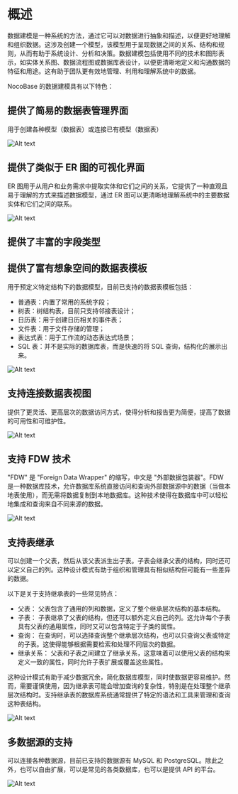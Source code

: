 # 概述

数据建模是一种系统的方法，通过它可以对数据进行抽象和描述，以便更好地理解和组织数据。这涉及创建一个模型，该模型用于呈现数据之间的关系、结构和规则，从而有助于系统设计、分析和决策。数据建模包括使用不同的技术和图形表示，如实体关系图、数据流程图或数据库表设计，以便更清晰地定义和沟通数据的特征和用途。这有助于团队更有效地管理、利用和理解系统中的数据。

NocoBase 的数据建模具有以下特色：

## 提供了简易的数据表管理界面

用于创建各种模型（数据表）或连接已有模型（数据表）

![Alt text](./image-1.png)

## 提供了类似于 ER 图的可视化界面

ER 图用于从用户和业务需求中提取实体和它们之间的关系，它提供了一种直观且易于理解的方式来描述数据模型，通过 ER 图可以更清晰地理解系统中的主要数据实体和它们之间的联系。

![Alt text](./image-5.png)

## 提供了丰富的字段类型

## 提供了富有想象空间的数据表模板

用于预定义特定结构下的数据模型，目前已支持的数据表模板包括：

- 普通表：内置了常用的系统字段；
- 树表：树结构表，目前只支持邻接表设计；
- 日历表：用于创建日历相关的事件表；
- 文件表：用于文件存储的管理；
- 表达式表：用于工作流的动态表达式场景；
- SQL 表：并不是实际的数据库表，而是快速的将 SQL 查询，结构化的展示出来。

![Alt text](./image-2.png)

## 支持连接数据表视图

提供了更灵活、更高层次的数据访问方式，使得分析和报告更为简便，提高了数据的可用性和可维护性。

![Alt text](./image-4.png)

## 支持 FDW 技术

"FDW" 是 "Foreign Data Wrapper" 的缩写，中文是 "外部数据包装器"。FDW 是一种数据库技术，允许数据库系统直接访问和查询外部数据源中的数据（当做本地表使用），而无需将数据复制到本地数据库。这种技术使得在数据库中可以轻松地集成和查询来自不同来源的数据。

![Alt text](./image-3.png)

## 支持表继承

可以创建一个父表，然后从该父表派生出子表。子表会继承父表的结构，同时还可以定义自己的列。这种设计模式有助于组织和管理具有相似结构但可能有一些差异的数据。

以下是关于支持继承表的一些常见特点：

- 父表： 父表包含了通用的列和数据，定义了整个继承层次结构的基本结构。
- 子表： 子表继承了父表的结构，但还可以额外定义自己的列。这允许每个子表具有父表的通用属性，同时又可以包含特定于子类的属性。
- 查询： 在查询时，可以选择查询整个继承层次结构，也可以只查询父表或特定的子表。这使得能够根据需要检索和处理不同层次的数据。
- 继承关系： 父表和子表之间建立了继承关系，这意味着可以使用父表的结构来定义一致的属性，同时允许子表扩展或覆盖这些属性。

这种设计模式有助于减少数据冗余，简化数据库模型，同时使数据更容易维护。然而，需要谨慎使用，因为继承表可能会增加查询的复杂性，特别是在处理整个继承层次结构时。支持继承表的数据库系统通常提供了特定的语法和工具来管理和查询这种表结构。

![Alt text](./image-6.png)

## 多数据源的支持

可以连接各种数据源，目前已支持的数据源有 MySQL 和 PostgreSQL。除此之外，也可以自由扩展，可以是常见的各类数据库，也可以是提供 API 的平台。

![Alt text](./image-7.png)
